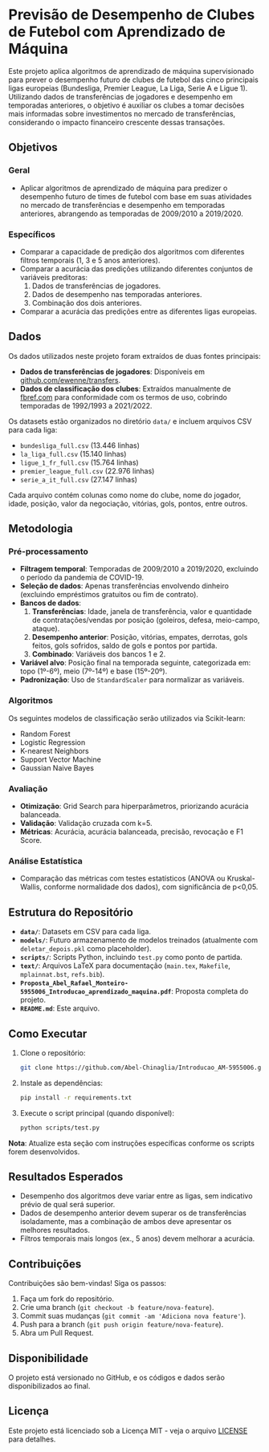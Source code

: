 # Previsão de Desempenho de Clubes de Futebol com Aprendizado de Máquina

Este projeto aplica algoritmos de aprendizado de máquina supervisionado para prever o desempenho futuro de clubes de futebol das cinco principais ligas europeias (Bundesliga, Premier League, La Liga, Serie A e Ligue 1). Utilizando dados de transferências de jogadores e desempenho em temporadas anteriores, o objetivo é auxiliar os clubes a tomar decisões mais informadas sobre investimentos no mercado de transferências, considerando o impacto financeiro crescente dessas transações.

## Objetivos

### Geral
- Aplicar algoritmos de aprendizado de máquina para predizer o desempenho futuro de times de futebol com base em suas atividades no mercado de transferências e desempenho em temporadas anteriores, abrangendo as temporadas de 2009/2010 a 2019/2020.

### Específicos
- Comparar a capacidade de predição dos algoritmos com diferentes filtros temporais (1, 3 e 5 anos anteriores).
- Comparar a acurácia das predições utilizando diferentes conjuntos de variáveis preditoras:
  1. Dados de transferências de jogadores.
  2. Dados de desempenho nas temporadas anteriores.
  3. Combinação dos dois anteriores.
- Comparar a acurácia das predições entre as diferentes ligas europeias.

## Dados
Os dados utilizados neste projeto foram extraídos de duas fontes principais:
- **Dados de transferências de jogadores**: Disponíveis em [github.com/ewenne/transfers](https://github.com/ewenne/transfers).
- **Dados de classificação dos clubes**: Extraídos manualmente de [fbref.com](https://fbref.com) para conformidade com os termos de uso, cobrindo temporadas de 1992/1993 a 2021/2022.

Os datasets estão organizados no diretório `data/` e incluem arquivos CSV para cada liga:
- `bundesliga_full.csv` (13.446 linhas)
- `la_liga_full.csv` (15.140 linhas)
- `ligue_1_fr_full.csv` (15.764 linhas)
- `premier_league_full.csv` (22.976 linhas)
- `serie_a_it_full.csv` (27.147 linhas)

Cada arquivo contém colunas como nome do clube, nome do jogador, idade, posição, valor da negociação, vitórias, gols, pontos, entre outros.

## Metodologia

### Pré-processamento
- **Filtragem temporal**: Temporadas de 2009/2010 a 2019/2020, excluindo o período da pandemia de COVID-19.
- **Seleção de dados**: Apenas transferências envolvendo dinheiro (excluindo empréstimos gratuitos ou fim de contrato).
- **Bancos de dados**:
  1. **Transferências**: Idade, janela de transferência, valor e quantidade de contratações/vendas por posição (goleiros, defesa, meio-campo, ataque).
  2. **Desempenho anterior**: Posição, vitórias, empates, derrotas, gols feitos, gols sofridos, saldo de gols e pontos por partida.
  3. **Combinado**: Variáveis dos bancos 1 e 2.
- **Variável alvo**: Posição final na temporada seguinte, categorizada em: topo (1º-6º), meio (7º-14º) e base (15º-20º).
- **Padronização**: Uso de `StandardScaler` para normalizar as variáveis.

### Algoritmos
Os seguintes modelos de classificação serão utilizados via Scikit-learn:
- Random Forest
- Logistic Regression
- K-nearest Neighbors
- Support Vector Machine
- Gaussian Naive Bayes

### Avaliação
- **Otimização**: Grid Search para hiperparâmetros, priorizando acurácia balanceada.
- **Validação**: Validação cruzada com k=5.
- **Métricas**: Acurácia, acurácia balanceada, precisão, revocação e F1 Score.

### Análise Estatística
- Comparação das métricas com testes estatísticos (ANOVA ou Kruskal-Wallis, conforme normalidade dos dados), com significância de p<0,05.

## Estrutura do Repositório
- **`data/`**: Datasets em CSV para cada liga.
- **`models/`**: Futuro armazenamento de modelos treinados (atualmente com `deletar_depois.pkl` como placeholder).
- **`scripts/`**: Scripts Python, incluindo `test.py` como ponto de partida.
- **`text/`**: Arquivos LaTeX para documentação (`main.tex`, `Makefile`, `mplainnat.bst`, `refs.bib`).
- **`Proposta_Abel_Rafael_Monteiro-5955006_Introducao_aprendizado_maquina.pdf`**: Proposta completa do projeto.
- **`README.md`**: Este arquivo.

## Como Executar
1. Clone o repositório:
   ```bash
   git clone https://github.com/Abel-Chinaglia/Introducao_AM-5955006.git
   ```
2. Instale as dependências:
   ```bash
   pip install -r requirements.txt
   ```
3. Execute o script principal (quando disponível):
   ```bash
   python scripts/test.py
   ```

**Nota**: Atualize esta seção com instruções específicas conforme os scripts forem desenvolvidos.

## Resultados Esperados
- Desempenho dos algoritmos deve variar entre as ligas, sem indicativo prévio de qual será superior.
- Dados de desempenho anterior devem superar os de transferências isoladamente, mas a combinação de ambos deve apresentar os melhores resultados.
- Filtros temporais mais longos (ex., 5 anos) devem melhorar a acurácia.

## Contribuições
Contribuições são bem-vindas! Siga os passos:
1. Faça um fork do repositório.
2. Crie uma branch (`git checkout -b feature/nova-feature`).
3. Commit suas mudanças (`git commit -am 'Adiciona nova feature'`).
4. Push para a branch (`git push origin feature/nova-feature`).
5. Abra um Pull Request.

## Disponibilidade
O projeto está versionado no GitHub, e os códigos e dados serão disponibilizados ao final.

## Licença
Este projeto está licenciado sob a Licença MIT - veja o arquivo [LICENSE](LICENSE) para detalhes.
